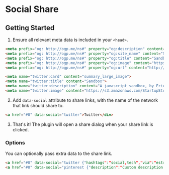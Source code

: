 # Social Share

## Getting Started
1. Ensure all relevant meta data is included in your `<head>`.
```html
<meta prefix="og: http://ogp.me/ns#" property="og:description" content="A javascript sandbox, by Eric Bailey."/>
<meta prefix="og: http://ogp.me/ns#" property="og:site_name" content="Sandbox"/>
<meta prefix="og: http://ogp.me/ns#" property="og:title" content="Sandbox" />
<meta prefix="og: http://ogp.me/ns#" property="og:image" content="https://s3.amazonaws.com/StartupStockPhotos/uploads/20160503/3.jpg" />
<meta prefix="og: http://ogp.me/ns#" property="og:url" content="http://estrattonbailey.com" />

<meta name="twitter:card" content="summary_large_image">
<meta name="twitter:title" content="Sandbox">
<meta name="twitter:description" content="A javascript sandbox, by Eric Bailey.">
<meta name="twitter:image" content="https://s3.amazonaws.com/StartupStockPhotos/uploads/20160503/3.jpg">
```
2. Add `data-social` attribute to share links, with the name of the network that link should share to.
```html
<a href="#0" data-social="twitter">Twitter</div>
```
3. That's it! The plugin will open a share dialog when your share link is clicked.

### Options
You can optionally pass extra data to the share link.
```html
<a href="#0" data-social="twitter {"hashtags":"social,tech","via":"estrattonbailey"}">Twitter</div>
<a href="#0" data-social="pinterest {"description":"Custom description!"}">Pinterest</div>
